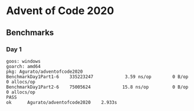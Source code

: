 # Advent of Code 2020

## Benchmarks

### Day 1
```
goos: windows
goarch: amd64
pkg: Agurato/adventofcode2020
BenchmarkDay1Part1-6   	335223247	         3.59 ns/op	       0 B/op	       0 allocs/op
BenchmarkDay1Part2-6   	75005624	        15.8 ns/op	       0 B/op	       0 allocs/op
PASS
ok  	Agurato/adventofcode2020	2.933s
```